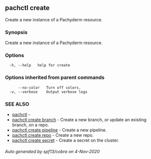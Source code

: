 ## pachctl create

Create a new instance of a Pachyderm resource.

### Synopsis

Create a new instance of a Pachyderm resource.

### Options

```
  -h, --help   help for create
```

### Options inherited from parent commands

```
      --no-color   Turn off colors.
  -v, --verbose    Output verbose logs
```

### SEE ALSO

* [pachctl](pachctl.md)	 - 
* [pachctl create branch](pachctl_create_branch.md)	 - Create a new branch, or update an existing branch, on a repo.
* [pachctl create pipeline](pachctl_create_pipeline.md)	 - Create a new pipeline.
* [pachctl create repo](pachctl_create_repo.md)	 - Create a new repo.
* [pachctl create secret](pachctl_create_secret.md)	 - Create a secret on the cluster.

###### Auto generated by spf13/cobra on 4-Nov-2020
